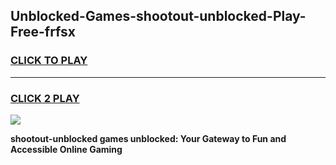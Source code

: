 
## Unblocked-Games-shootout-unblocked-Play-Free-frfsx
<h3>
<a href="https://premium76.site?title=shootout-unblocked&ref=18A1">CLICK TO PLAY</a></h3>
<hr>

<h3>
<a href="https://premium76.site?title=shootout-unblocked&ref=18A1">CLICK 2 PLAY</a>
  
</h3>

<a href="https://premium76.site?title=shootout-unblocked&ref=18A1"><img src="https://clearcache.store/games.png"></a>


**shootout-unblocked games unblocked: Your Gateway to Fun and Accessible Online Gaming**
